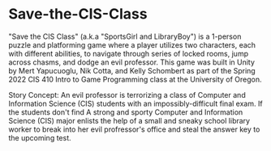 # Save-the-CIS-Class

"Save the CIS Class" (a.k.a "SportsGirl and LibraryBoy") is a 1-person puzzle and platforming game where a player utilizes two characters, each with different abilities, 
to navigate through series of locked rooms, jump across chasms, and dodge an evil professor. This game was built in Unity by Mert Yapucuoglu, Nik Cotta, and Kelly Schombert 
as part of the Spring 2022 CIS 410 Intro to Game Programming class at the University of Oregon.

Story Concept: An evil professor is terrorizing a class of Computer and Information Science (CIS) students with an impossibly-difficult final exam. If the students don't find 
A strong and sporty Computer and Information Science (CIS) major enlists the help of a small and sneaky school library worker to break
into her evil profressor's office and steal the answer key to the upcoming test. 
